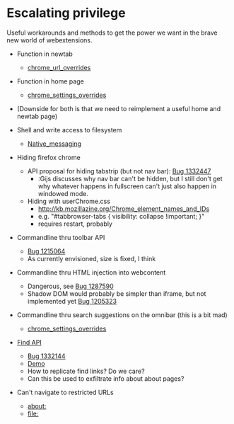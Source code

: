 # Escalating privilege

Useful workarounds and methods to get the power we want in the brave new world of webextensions.

*   Function in newtab
    *   [chrome_url_overrides](https://developer.mozilla.org/en-US/Add-ons/WebExtensions/manifest.json/chrome_url_overrides)
*   Function in home page
    *   [chrome_settings_overrides](https://developer.mozilla.org/en-US/Add-ons/WebExtensions/manifest.json/chrome_settings_overrides)
*   (Downside for both is that we need to reimplement a useful home and newtab page)

*   Shell and write access to filesystem
    *   [Native_messaging](https://developer.mozilla.org/en-US/Add-ons/WebExtensions/Native_messaging)
*   Hiding firefox chrome

    *   API proposal for hiding tabstrip (but not nav bar): [Bug 1332447](https://api-dev.bugzilla.mozilla.org/show_bug.cgi?id=1332447)
        *   :Gijs discusses why nav bar can't be hidden, but I still don't get why whatever happens in fullscreen can't just also happen in windowed mode.
    *   Hiding with userChrome.css
        *   http://kb.mozillazine.org/Chrome_element_names_and_IDs
        *   e.g. "#tabbrowser-tabs { visibility: collapse !important; }"
        *   requires restart, probably

*   Commandline thru toolbar API
    *   [Bug 1215064](https://bugzilla.mozilla.org/show_bug.cgi?id=1215064)
    *   As currently envisioned, size is fixed, I think
*   Commandline thru HTML injection into webcontent
    *   Dangerous, see [Bug 1287590](https://bugzilla.mozilla.org/show_bug.cgi?id=1287590)
    *   Shadow DOM would probably be simpler than iframe, but not implemented yet [Bug 1205323](https://bugzilla.mozilla.org/show_bug.cgi?id=1205323)
*   Commandline thru search suggestions on the omnibar (this is a bit mad)

    *   [chrome_settings_overrides](https://developer.mozilla.org/en-US/Add-ons/WebExtensions/manifest.json/chrome_settings_overrides)

*   [Find API](https://bug1332144.bmoattachments.org/attachment.cgi?id=8905651)

    *   [Bug 1332144](https://bugzilla.mozilla.org/show_bug.cgi?id=1332144)
    *   [Demo](https://github.com/Allasso/Find_API_demo_WE_advanced)
    *   How to replicate find links? Do we care?
    *   Can this be used to exfiltrate info about about pages?

*   Can't navigate to restricted URLs
    *   [about:](https://bugzilla.mozilla.org/show_bug.cgi?id=1371793)
    *   [file:](https://bugzilla.mozilla.org/show_bug.cgi?id=1266960)

